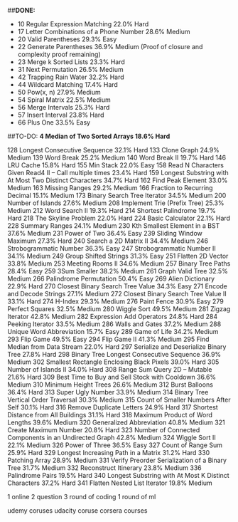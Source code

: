 ##**DONE:** 
- 10 Regular Expression Matching 22.0%     Hard
- 17 Letter Combinations of a Phone Number 28.6%         Medium
- 20 Valid Parentheses 29.3%         Easy
- 22 Generate Parentheses 36.9%         Medium (Proof of closure and complexity proof remaining)
- 23 Merge k Sorted Lists 23.3%         Hard
- 31 Next Permutation 26.5%         Medium
- 42	Trapping Rain Water 32.2%	Hard
- 44 Wildcard Matching 17.4%	Hard
- 50 Pow(x, n)	27.9%	Medium
- 54 Spiral Matrix	22.5%     Medium
- 56 Merge Intervals	25.3%     Hard
- 57 Insert Interval	23.8%     Hard
- 66 Plus One	33.5%     Easy

##TO-DO:
**4 Median of Two Sorted Arrays 18.6%         Hard**

128 Longest Consecutive Sequence	32.1%     Hard
133 Clone Graph	24.9%     Medium
139 Word Break	25.2%     Medium
140 Word Break II	19.7%     Hard
146 LRU Cache	15.8%     Hard
155 Min Stack	22.0%     Easy
158 Read N Characters Given Read4 II – Call multiple times	23.4%	Hard
159 Longest Substring with At Most Two Distinct Characters	34.7%	Hard
162 Find Peak Element	33.0%	Medium
163 Missing Ranges	29.2%	Medium
166 Fraction to Recurring Decimal	15.1%	Medium
173 Binary Search Tree Iterator		34.5%	Medium
200 Number of Islands 27.6%     Medium
208 Implement Trie (Prefix Tree) 25.3%     Medium
212 Word Search II 19.3%     Hard
214 Shortest Palindrome 19.7%     Hard
218 The Skyline Problem 22.0%     Hard
224 Basic Calculator 22.1%     Hard
228 Summary Ranges 24.1%     Medium
230 Kth Smallest Element in a BST 37.6%     Medium
231 Power of Two 36.4%     Easy
239 Sliding Window Maximum 27.3%     Hard
240 Search a 2D Matrix II 34.4%     Medium
246 Strobogrammatic Number 36.3%     Easy
247 Strobogrammatic Number II 34.1%     Medium
249 Group Shifted Strings 31.3%     Easy
251 Flatten 2D Vector 33.8%     Medium
253 Meeting Rooms II 34.6%     Medium
257 Binary Tree Paths 28.4%     Easy
259 3Sum Smaller 38.2%     Medium
261 Graph Valid Tree 32.5%     Medium
266 Palindrome Permutation 50.4%     Easy
269 Alien Dictionary 22.9%     Hard
270 Closest Binary Search Tree Value 34.3%     Easy
271 Encode and Decode Strings 27.1%     Medium
272 Closest Binary Search Tree Value II 33.1%     Hard
274 H-Index 29.3%     Medium
276 Paint Fence 30.9%     Easy
279 Perfect Squares 32.5%     Medium
280 Wiggle Sort 49.5%     Medium
281 Zigzag Iterator 42.8%     Medium
282 Expression Add Operators 24.8%     Hard
284 Peeking Iterator 33.5%     Medium
286 Walls and Gates 37.2%     Medium
288 Unique Word Abbreviation 15.7%     Easy
289 Game of Life 34.2%     Medium
293 Flip Game 49.5%     Easy
294 Flip Game II 41.3%     Medium
295 Find Median from Data Stream 22.0%     Hard
297 Serialize and Deserialize Binary Tree 27.8%     Hard
298 Binary Tree Longest Consecutive Sequence 36.9%     Medium
302 Smallest Rectangle Enclosing Black Pixels 39.0%     Hard
305 Number of Islands II 34.0%     Hard
308 Range Sum Query 2D – Mutable 21.6%     Hard
309 Best Time to Buy and Sell Stock with Cooldown 36.6%     Medium
310 Minimum Height Trees 26.6%     Medium
312 Burst Balloons 36.4%     Hard
313 Super Ugly Number 33.9%     Medium
314 Binary Tree Vertical Order Traversal 30.3%     Medium
315 Count of Smaller Numbers After Self 30.1%     Hard
316 Remove Duplicate Letters 24.9%     Hard
317 Shortest Distance from All Buildings 31.1%     Hard
318 Maximum Product of Word Lengths 39.6%     Medium
320 Generalized Abbreviation 40.8%     Medium
321 Create Maximum Number 20.8%     Hard
323 Number of Connected Components in an Undirected Graph 42.8%     Medium
324 Wiggle Sort II 22.1%     Medium
326 Power of Three 36.5%     Easy
327 Count of Range Sum 25.9%     Hard
329 Longest Increasing Path in a Matrix 31.2%     Hard
330 Patching Array 28.9%     Medium
331 Verify Preorder Serialization of a Binary Tree 31.7%     Medium
332 Reconstruct Itinerary 23.8%     Medium
336 Palindrome Pairs 19.5%     Hard
340 Longest Substring with At Most K Distinct Characters 37.2%     Hard
341 Flatten Nested List Iterator 19.8%     Medium

1 online 2 question
3 round of coding 
1 round of ml

udemy coruses
udacity coruse
corsera courses 